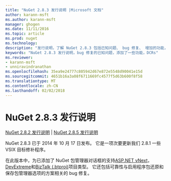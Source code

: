 ```yaml
---
title: "NuGet 2.8.3 发行说明 |Microsoft 文档"
author: karann-msft
ms.author: karann-msft
manager: ghogen
ms.date: 11/11/2016
ms.topic: article
ms.prod: nuget
ms.technology: 
description: "发行说明，了解 NuGet 2.8.3 包括已知问题、 bug 修复、 增加的功能，以及 DCRs。"
keywords: "NuGet 2.8.3 发行说明，bug 修复的已知问题，添加了一些功能，DCRs"
ms.reviewer:
- karann-msft
- unniravindranathan
ms.openlocfilehash: 35ea9e24777c805942d67e872e5548d90041e15d
ms.sourcegitcommit: 4651b16a3a08f6711669fc4577f5d63b600f8f58
ms.translationtype: MT
ms.contentlocale: zh-CN
ms.lasthandoff: 02/02/2018
---
```

# <a name="nuget-283-release-notes"></a>NuGet 2.8.3 发行说明

[NuGet 2.8.2 发行说明](../release-notes/nuget-2.8.2.md) | [NuGet 2.8.5 发行说明](../release-notes/nuget-2.8.5.md)

NuGet 2.8.3 已于 2014 年 10 月 17 日发布。 它是一项次要更新我们 2.8.1 一些 VSIX 目标修补程序。

在此版本中，为已添加了 NuGet 包管理器对话框的支持[ASP.NET vNext](http://www.asp.net/vnext)， [DevExtreme](http://js.devexpress.com/)和[BizTalk (.btproj)](/biztalk/core/developing-biztalk-server-applications)项目类型。 它还包括可靠性与启用程序包还原和保存包管理器选项的方案相关的 bug 修复。

